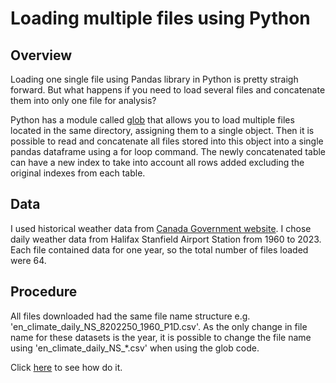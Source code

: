 # Loading multiple files using Python

## Overview
Loading one single file using Pandas library in Python is pretty straigh forward. But what happens if you need to load several files and concatenate them into only one file for analysis? 

Python has a module called [glob](https://docs.python.org/3/library/glob.html#module-glob) that allows you to load multiple files located in the same directory, assigning them to a single object. Then it is possible to read and concatenate all files stored into this object into a single pandas dataframe using a for loop command. The newly concatenated table can have a new index to take into account all rows added excluding the original indexes from each table.


## Data
I used historical weather data from [Canada Government website](https://climate.weather.gc.ca/historical_data/search_historic_data_e.html). I chose daily weather data from Halifax Stanfield Airport Station from 1960 to 2023. Each file contained data for one year, so the total number of files loaded were 64.

## Procedure

All files downloaded had the same file name structure e.g. 'en_climate_daily_NS_8202250_1960_P1D.csv'. As the only change in file name for these datasets is the year, it is possible to change the file name using 'en_climate_daily_NS_*.csv' when using the glob code.

Click [here](https://github.com/lelacerda/LoadMultipleFiles/blob/main/Load_Multiple_Files.ipynb) to see how do it.
